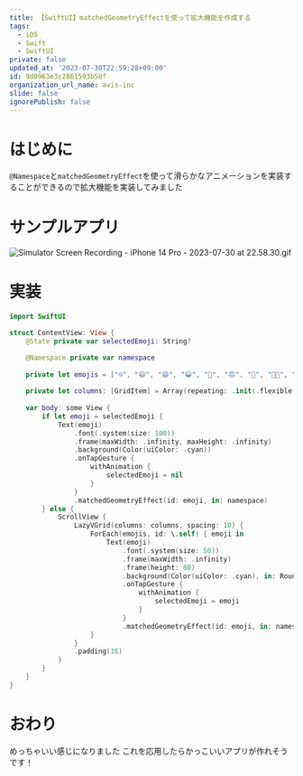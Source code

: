 ```yaml
---
title: 【SwiftUI】matchedGeometryEffectを使って拡大機能を作成する
tags:
  - iOS
  - Swift
  - SwiftUI
private: false
updated_at: '2023-07-30T22:59:28+09:00'
id: 9d0963e3c2861593b58f
organization_url_name: avis-inc
slide: false
ignorePublish: false
---
```

# はじめに
`@Namespace`と`matchedGeometryEffect`を使って滑らかなアニメーションを実装することができるので拡大機能を実装してみました

# サンプルアプリ
![Simulator Screen Recording - iPhone 14 Pro - 2023-07-30 at 22.58.30.gif](https://qiita-image-store.s3.ap-northeast-1.amazonaws.com/0/1745371/fa5da798-f863-780c-ba6d-f349063d0733.gif)

# 実装
```swift
import SwiftUI

struct ContentView: View {
    @State private var selectedEmoji: String?

    @Namespace private var namespace
    
    private let emojis = ["☺️", "😄", "😆", "😀", "😤", "😠", "🥱", "😮‍💨", "😫", "😭", "😂", "😢"]
    
    private let columns: [GridItem] = Array(repeating: .init(.flexible()), count: 3)
    
    var body: some View {
        if let emoji = selectedEmoji {
            Text(emoji)
                .font(.system(size: 100))
                .frame(maxWidth: .infinity, maxHeight: .infinity)
                .background(Color(uiColor: .cyan))
                .onTapGesture {
                    withAnimation {
                        selectedEmoji = nil
                    }
                }
                .matchedGeometryEffect(id: emoji, in: namespace)
        } else {
            ScrollView {
                LazyVGrid(columns: columns, spacing: 10) {
                    ForEach(emojis, id: \.self) { emoji in
                        Text(emoji)
                            .font(.system(size: 50))
                            .frame(maxWidth: .infinity)
                            .frame(height: 80)
                            .background(Color(uiColor: .cyan), in: RoundedRectangle(cornerRadius: 10))
                            .onTapGesture {
                                withAnimation {
                                    selectedEmoji = emoji
                                }
                            }
                            .matchedGeometryEffect(id: emoji, in: namespace)
                    }
                }
                .padding(16)
            }
        }
    }
}
```

# おわり
めっちゃいい感じになりました
これを応用したらかっこいいアプリが作れそうです！
